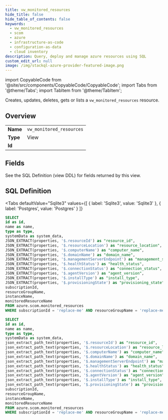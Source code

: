 ```yaml
--- 
title: vw_monitored_resources
hide_title: false
hide_table_of_contents: false
keywords:
  - vw_monitored_resources
  - scom
  - azure
  - infrastructure-as-code
  - configuration-as-data
  - cloud inventory
description: Query, deploy and manage azure resources using SQL
custom_edit_url: null
image: /img/stackql-azure-provider-featured-image.png
---
```


import CopyableCode from '@site/src/components/CopyableCode/CopyableCode';
import Tabs from '@theme/Tabs';
import TabItem from '@theme/TabItem';

Creates, updates, deletes, gets or lists a <code>vw_monitored_resources</code> resource.

## Overview
<table><tbody>
<tr><td><b>Name</b></td><td><code>vw_monitored_resources</code></td></tr>
<tr><td><b>Type</b></td><td>View</td></tr>
<tr><td><b>Id</b></td><td><CopyableCode code="azure.scom.vw_monitored_resources" /></td></tr>
</tbody></table>

## Fields

See the SQL Definition (view DDL) for fields returned by this view.

## SQL Definition

<Tabs
defaultValue="Sqlite3"
values={[
{ label: 'Sqlite3', value: 'Sqlite3' },
{ label: 'Postgres', value: 'Postgres' }
]}
>
<TabItem value="Sqlite3">

```sql
SELECT
id as id,
name as name,
type as type,
systemData as system_data,
JSON_EXTRACT(properties, '$.resourceId') as "resource_id",
JSON_EXTRACT(properties, '$.resourceLocation') as "resource_location",
JSON_EXTRACT(properties, '$.computerName') as "computer_name",
JSON_EXTRACT(properties, '$.domainName') as "domain_name",
JSON_EXTRACT(properties, '$.managementServerEndpoint') as "management_server_endpoint",
JSON_EXTRACT(properties, '$.healthStatus') as "health_status",
JSON_EXTRACT(properties, '$.connectionStatus') as "connection_status",
JSON_EXTRACT(properties, '$.agentVersion') as "agent_version",
JSON_EXTRACT(properties, '$.installType') as "install_type",
JSON_EXTRACT(properties, '$.provisioningState') as "provisioning_state",
subscriptionId,
resourceGroupName,
instanceName,
monitoredResourceName
FROM azure.scom.monitored_resources
WHERE subscriptionId = 'replace-me' AND resourceGroupName = 'replace-me' AND instanceName = 'replace-me' AND monitoredResourceName = 'replace-me';
```

</TabItem>
<TabItem value="Postgres">

```sql
SELECT
id as id,
name as name,
type as type,
systemData as system_data,
json_extract_path_text(properties, '$.resourceId') as "resource_id",
json_extract_path_text(properties, '$.resourceLocation') as "resource_location",
json_extract_path_text(properties, '$.computerName') as "computer_name",
json_extract_path_text(properties, '$.domainName') as "domain_name",
json_extract_path_text(properties, '$.managementServerEndpoint') as "management_server_endpoint",
json_extract_path_text(properties, '$.healthStatus') as "health_status",
json_extract_path_text(properties, '$.connectionStatus') as "connection_status",
json_extract_path_text(properties, '$.agentVersion') as "agent_version",
json_extract_path_text(properties, '$.installType') as "install_type",
json_extract_path_text(properties, '$.provisioningState') as "provisioning_state",
subscriptionId,
resourceGroupName,
instanceName,
monitoredResourceName
FROM azure.scom.monitored_resources
WHERE subscriptionId = 'replace-me' AND resourceGroupName = 'replace-me' AND instanceName = 'replace-me' AND monitoredResourceName = 'replace-me';
```

</TabItem>
</Tabs>
